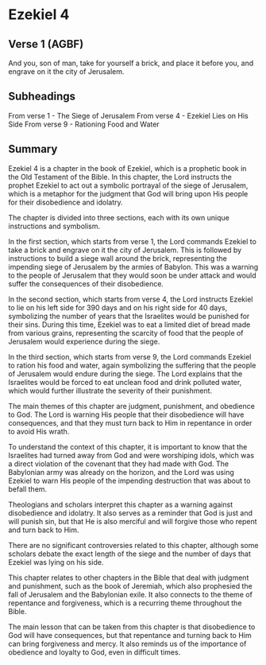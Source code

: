 # Ezekiel 4

## Verse 1 (AGBF)

And you, son of man, take for yourself a brick, and place it before you, and engrave on it the city of Jerusalem.

## Subheadings

From verse 1 - The Siege of Jerusalem
From verse 4 - Ezekiel Lies on His Side
From verse 9 - Rationing Food and Water

## Summary

Ezekiel 4 is a chapter in the book of Ezekiel, which is a prophetic book in the Old Testament of the Bible. In this chapter, the Lord instructs the prophet Ezekiel to act out a symbolic portrayal of the siege of Jerusalem, which is a metaphor for the judgment that God will bring upon His people for their disobedience and idolatry.

The chapter is divided into three sections, each with its own unique instructions and symbolism. 

In the first section, which starts from verse 1, the Lord commands Ezekiel to take a brick and engrave on it the city of Jerusalem. This is followed by instructions to build a siege wall around the brick, representing the impending siege of Jerusalem by the armies of Babylon. This was a warning to the people of Jerusalem that they would soon be under attack and would suffer the consequences of their disobedience.

In the second section, which starts from verse 4, the Lord instructs Ezekiel to lie on his left side for 390 days and on his right side for 40 days, symbolizing the number of years that the Israelites would be punished for their sins. During this time, Ezekiel was to eat a limited diet of bread made from various grains, representing the scarcity of food that the people of Jerusalem would experience during the siege.

In the third section, which starts from verse 9, the Lord commands Ezekiel to ration his food and water, again symbolizing the suffering that the people of Jerusalem would endure during the siege. The Lord explains that the Israelites would be forced to eat unclean food and drink polluted water, which would further illustrate the severity of their punishment.

The main themes of this chapter are judgment, punishment, and obedience to God. The Lord is warning His people that their disobedience will have consequences, and that they must turn back to Him in repentance in order to avoid His wrath.

To understand the context of this chapter, it is important to know that the Israelites had turned away from God and were worshiping idols, which was a direct violation of the covenant that they had made with God. The Babylonian army was already on the horizon, and the Lord was using Ezekiel to warn His people of the impending destruction that was about to befall them.

Theologians and scholars interpret this chapter as a warning against disobedience and idolatry. It also serves as a reminder that God is just and will punish sin, but that He is also merciful and will forgive those who repent and turn back to Him.

There are no significant controversies related to this chapter, although some scholars debate the exact length of the siege and the number of days that Ezekiel was lying on his side.

This chapter relates to other chapters in the Bible that deal with judgment and punishment, such as the book of Jeremiah, which also prophesied the fall of Jerusalem and the Babylonian exile. It also connects to the theme of repentance and forgiveness, which is a recurring theme throughout the Bible.

The main lesson that can be taken from this chapter is that disobedience to God will have consequences, but that repentance and turning back to Him can bring forgiveness and mercy. It also reminds us of the importance of obedience and loyalty to God, even in difficult times.